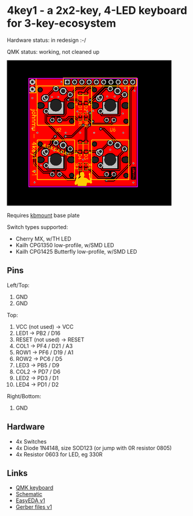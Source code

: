 # 4key1 - a 2x2-key, 4-LED keyboard for 3-key-ecosystem

Hardware status: in redesign :-/

QMK status: working, not cleaned up

![](board.png)

Requires [kbmount](../kbmount/) base plate

Switch types supported:

* Cherry MX, w/TH LED
* Kailh CPG1350 low-profile, w/SMD LED
* Kailh CPG1425 Butterfly low-profile, w/SMD LED

## Pins

Left/Top:

1. GND
2. GND

Top:

1. VCC (not used) -> VCC
2. LED1 -> PB2 / D16
3. RESET (not used) -> RESET
4. COL1 -> PF4 / D21 / A3
5. ROW1 -> PF6 / D19 / A1
6. ROW2 -> PC6 / D5
7. LED3 -> PB5 / D9
8. COL2 -> PD7 / D6
9. LED2 -> PD3 / D1
10. LED4 -> PD1 / D2

Right/Bottom:

1. GND

## Hardware

* 4x Switches
* 4x Diode 1N4148, size SOD123 (or jump with 0R resistor 0805)
* 4x Resistor 0603 for LED, eg 330R

## Links

* [QMK keyboard](https://github.com/softplus/3keyecosystem-qmk/tree/main/4key1)
* [Schematic](schematic.pdf)
* [EasyEDA v1](https://easyeda.com/account/project/setting/basic?project=ddb5d2dfa4ea4dcbadc4e1aa57231959)
* [Gerber files v1](gerber.zip)
